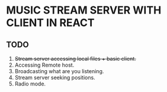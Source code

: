 # MUSIC STREAM SERVER WITH CLIENT IN REACT

## TODO

1. ~~Stream server accessing local files + basic client.~~
2. Accessing Remote host.
3. Broadcasting what are you listening.
4. Stream server seeking positions.
5. Radio mode.


